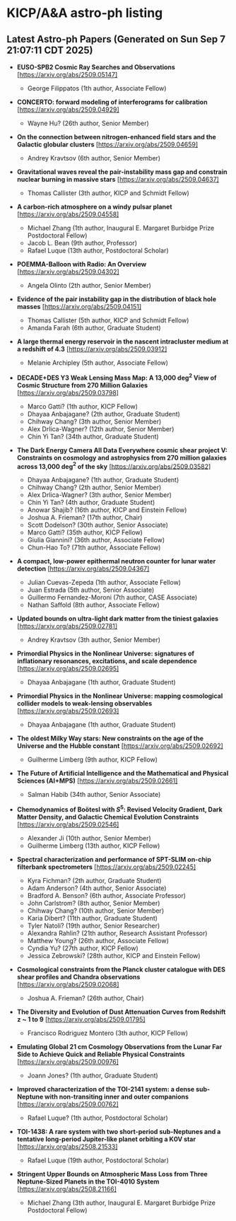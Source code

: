 # KICP/A&A astro-ph listing

## Latest Astro-ph Papers (Generated on Sun Sep  7 21:07:11 CDT 2025)

- **EUSO-SPB2 Cosmic Ray Searches and Observations**
[https://arxiv.org/abs/2509.05147]
  + George Filippatos (1th author, Associate Fellow)

- **CONCERTO: forward modeling of interferograms for calibration**
[https://arxiv.org/abs/2509.04929]
  + Wayne Hu? (26th author, Senior Member)

- **On the connection between nitrogen-enhanced field stars and the Galactic globular clusters**
[https://arxiv.org/abs/2509.04659]
  + Andrey Kravtsov (6th author, Senior Member)

- **Gravitational waves reveal the pair-instability mass gap and constrain nuclear burning in massive stars**
[https://arxiv.org/abs/2509.04637]
  + Thomas Callister (3th author, KICP and Schmidt Fellow)

- **A carbon-rich atmosphere on a windy pulsar planet**
[https://arxiv.org/abs/2509.04558]
  + Michael Zhang (1th author, Inaugural E. Margaret Burbidge Prize Postdoctoral Fellow)
  + Jacob L. Bean (9th author, Professor)
  + Rafael Luque (13th author, Postdoctoral Scholar)

- **POEMMA-Balloon with Radio: An Overview**
[https://arxiv.org/abs/2509.04302]
  + Angela Olinto (2th author, Senior Member)

- **Evidence of the pair instability gap in the distribution of black hole masses**
[https://arxiv.org/abs/2509.04151]
  + Thomas Callister (5th author, KICP and Schmidt Fellow)
  + Amanda Farah (6th author, Graduate Student)

- **A large thermal energy reservoir in the nascent intracluster medium at a redshift of 4.3**
[https://arxiv.org/abs/2509.03912]
  + Melanie Archipley (5th author, Associate Fellow)

- **DECADE+DES Y3 Weak Lensing Mass Map: A 13,000 deg$^2$ View of Cosmic Structure from 270 Million Galaxies**
[https://arxiv.org/abs/2509.03798]
  + Marco Gatti? (1th author, KICP Fellow)
  + Dhayaa Anbajagane? (2th author, Graduate Student)
  + Chihway Chang? (3th author, Senior Member)
  + Alex Drlica-Wagner? (12th author, Senior Member)
  + Chin Yi Tan? (34th author, Graduate Student)

- **The Dark Energy Camera All Data Everywhere cosmic shear project V: Constraints on cosmology and astrophysics from 270 million galaxies across 13,000 deg$^2$ of the sky**
[https://arxiv.org/abs/2509.03582]
  + Dhayaa Anbajagane? (1th author, Graduate Student)
  + Chihway Chang? (2th author, Senior Member)
  + Alex Drlica-Wagner? (3th author, Senior Member)
  + Chin Yi Tan? (4th author, Graduate Student)
  + Anowar Shajib? (16th author, KICP and Einstein Fellow)
  + Joshua A. Frieman? (17th author, Chair)
  + Scott Dodelson? (30th author, Senior Associate)
  + Marco Gatti? (35th author, KICP Fellow)
  + Giulia Giannini? (36th author, Associate Fellow)
  + Chun-Hao To? (71th author, Associate Fellow)

- **A compact, low-power epithermal neutron counter for lunar water detection**
[https://arxiv.org/abs/2509.04367]
  + Julian  Cuevas-Zepeda (1th author, Associate Fellow)
  + Juan  Estrada (5th author, Senior Associate)
  + Guillermo Fernandez-Moroni (7th author, CASE Associate)
  + Nathan Saffold (8th author, Associate Fellow)

- **Updated bounds on ultra-light dark matter from the tiniest galaxies**
[https://arxiv.org/abs/2509.02781]
  + Andrey Kravtsov (3th author, Senior Member)

- **Primordial Physics in the Nonlinear Universe: signatures of inflationary resonances, excitations, and scale dependence**
[https://arxiv.org/abs/2509.02695]
  + Dhayaa Anbajagane (1th author, Graduate Student)

- **Primordial Physics in the Nonlinear Universe: mapping cosmological collider models to weak-lensing observables**
[https://arxiv.org/abs/2509.02693]
  + Dhayaa Anbajagane (1th author, Graduate Student)

- **The oldest Milky Way stars: New constraints on the age of the Universe and the Hubble constant**
[https://arxiv.org/abs/2509.02692]
  + Guilherme Limberg (9th author, KICP Fellow)

- **The Future of Artificial Intelligence and the Mathematical and Physical Sciences (AI+MPS)**
[https://arxiv.org/abs/2509.02661]
  + Salman Habib (34th author, Senior Associate)

- **Chemodynamics of BoötesI with $S^{5}$: Revised Velocity Gradient, Dark Matter Density, and Galactic Chemical Evolution Constraints**
[https://arxiv.org/abs/2509.02546]
  + Alexander Ji (10th author, Senior Member)
  + Guilherme Limberg (13th author, KICP Fellow)

- **Spectral characterization and performance of SPT-SLIM on-chip filterbank spectrometers**
[https://arxiv.org/abs/2509.02245]
  + Kyra Fichman? (2th author, Graduate Student)
  + Adam Anderson? (4th author, Senior Associate)
  + Bradford A. Benson? (6th author, Associate Professor)
  + John Carlstrom? (8th author, Senior Member)
  + Chihway Chang? (10th author, Senior Member)
  + Karia Dibert? (11th author, Graduate Student)
  + Tyler Natoli? (19th author, Senior Researcher)
  + Alexandra Rahlin? (21th author, Research Assistant Professor)
  + Matthew Young? (26th author, Associate Fellow)
  + Cyndia Yu? (27th author, KICP Fellow)
  + Jessica Zebrowski? (28th author, KICP and Einstein Fellow)

- **Cosmological constraints from the Planck cluster catalogue with DES shear profiles and Chandra observations**
[https://arxiv.org/abs/2509.02068]
  + Joshua A. Frieman? (26th author, Chair)

- **The Diversity and Evolution of Dust Attenuation Curves from Redshift z ~ 1 to 9**
[https://arxiv.org/abs/2509.01795]
  + Francisco Rodriguez Montero (3th author, KICP Fellow)

- **Emulating Global 21 cm Cosmology Observations from the Lunar Far Side to Achieve Quick and Reliable Physical Constraints**
[https://arxiv.org/abs/2509.00976]
  + Joann Jones? (1th author, Graduate Student)

- **Improved characterization of the TOI-2141 system: a dense sub-Neptune with non-transiting inner and outer companions**
[https://arxiv.org/abs/2509.00762]
  + Rafael Luque? (1th author, Postdoctoral Scholar)

- **TOI-1438: A rare system with two short-period sub-Neptunes and a tentative long-period Jupiter-like planet orbiting a K0V star**
[https://arxiv.org/abs/2508.21533]
  + Rafael Luque (19th author, Postdoctoral Scholar)

- **Stringent Upper Bounds on Atmospheric Mass Loss from Three Neptune-Sized Planets in the TOI-4010 System**
[https://arxiv.org/abs/2508.21166]
  + Michael Zhang (3th author, Inaugural E. Margaret Burbidge Prize Postdoctoral Fellow)

